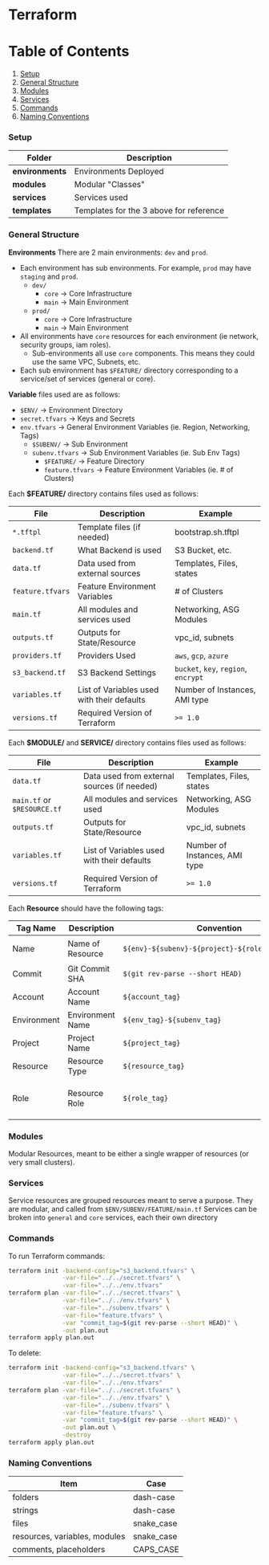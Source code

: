# Terraform

# Table of Contents
1. [Setup](#Setup)
2. [General Structure](#General-Structure)
3. [Modules](#Modules)
4. [Services](#Services)
5. [Commands](#Commands)
6. [Naming Conventions](#Naming-Conventions)

### Setup

Folder | Description
---- | ----
**environments** | Environments Deployed
**modules** | Modular "Classes"
**services** | Services used
**templates** | Templates for the 3 above for reference

### General Structure

**Environments**
There are 2 main environments: `dev` and `prod`.

- Each environment has sub environments.  For example, `prod` may have `staging` and `prod`.
  - `dev/`
    - `core` -> Core Infrastructure
    - `main` -> Main Environment
  - `prod/`
    - `core` -> Core Infrastructure
    - `main` -> Main Environment
- All environments have `core` resources for each environment (ie network, security groups, iam roles).
  - Sub-environments all use `core` components.  This means they could use the same VPC, Subnets, etc.
- Each sub environment has `$FEATURE/` directory corresponding to a service/set of services (general or core).

**Variable** files used are as follows:
- `$ENV/` -> Environment Directory
- `secret.tfvars` -> Keys and Secrets
- `env.tfvars` -> General Environment Variables (ie. Region, Networking, Tags)
  - `$SUBENV/` -> Sub Environment
  - `subenv.tfvars` -> Sub Environment Variables (ie. Sub Env Tags)
    - `$FEATURE/` -> Feature Directory
    - `feature.tfvars` -> Feature Environment Variables (ie. # of Clusters)
 
Each **$FEATURE/** directory contains files used as follows:

File             | Description                                | Example
-----------------|--------------------------------------------| ----
`*.tftpl`        | Template files (if needed)                 | bootstrap.sh.tftpl
`backend.tf`     | What Backend is used                       | S3 Bucket, etc.
`data.tf`        | Data used from external sources            | Templates, Files, states
`feature.tfvars` | Feature Environment Variables              | # of Clusters  
`main.tf`        | All modules and services used              | Networking, ASG Modules
`outputs.tf`     | Outputs for State/Resource                 | vpc_id, subnets
`providers.tf`   | Providers Used                             | `aws`, `gcp`, `azure`
`s3_backend.tf`  | S3 Backend Settings                        | `bucket`, `key`, `region`, `encrypt`
`variables.tf`   | List of Variables used with their defaults | Number of Instances, AMI type
`versions.tf`    | Required Version of Terraform              | `>= 1.0`

Each **$MODULE/** and **SERVICE/** directory contains files used as follows:

File                        | Description                                 | Example
----------------------------|---------------------------------------------| ----
`data.tf`                   | Data used from external sources (if needed) | Templates, Files, states
`main.tf` or `$RESOURCE.tf` | All modules and services used               | Networking, ASG Modules
`outputs.tf`                | Outputs for State/Resource                  | vpc_id, subnets
`variables.tf`              | List of Variables used with their defaults  | Number of Instances, AMI type
`versions.tf`               | Required Version of Terraform               | `>= 1.0`

Each **Resource** should have the following tags:

Tag Name     | Description      | Convention                                      | Example
-------------|------------------|-------------------------------------------------| ----
Name         | Name of Resource | `${env}-${subenv}-${project}-${role}-${resource}` | `dev-core-webscraper-infra-vpc`
Commit       | Git Commit SHA   | `$(git rev-parse --short HEAD)` | `7ef9d38`
Account      | Account Name     | `${account_tag}`                                  | `johnny.aws`
Environment  | Environment Name | `${env_tag}-${subenv_tag}`                        | `dev-core`
Project      | Project Name     | `${project_tag}`                                  | `webscraper`
Resource     | Resource Type    | `${resource_tag}`                                 | `ec2`, `alb`, `sg`, `asg`, `vpc`
Role         | Resource Role    | `${role_tag}`                                     | `bastion`, `webserver`, `api`, `mysql`, `infra`

### Modules
Modular Resources, meant to be either a single wrapper of resources (or very small clusters).

### Services
Service resources are grouped resources meant to serve a purpose.
They are modular, and called from `$ENV/SUBENV/FEATURE/main.tf`
Services can be broken into `general` and `core` services, each their own directory

### Commands
To run Terraform commands:

```bash
terraform init -backend-config="s3_backend.tfvars" \
               -var-file="../../secret.tfvars" \
               -var-file="../../env.tfvars"
terraform plan -var-file="../../secret.tfvars" \
               -var-file="../../env.tfvars" \
               -var-file="../subenv.tfvars" \
               -var-file="feature.tfvars" \
               -var "commit_tag=$(git rev-parse --short HEAD)" \
               -out plan.out
terraform apply plan.out
```

To delete:
```bash
terraform init -backend-config="s3_backend.tfvars" \
               -var-file="../../secret.tfvars" \
               -var-file="../../env.tfvars"
terraform plan -var-file="../../secret.tfvars" \
               -var-file="../../env.tfvars" \
               -var-file="../subenv.tfvars" \
               -var-file="feature.tfvars" \
               -var "commit_tag=$(git rev-parse --short HEAD)" \
               -out plan.out \
               -destroy
terraform apply plan.out
```

### Naming Conventions

Item                          | Case
------------------------------|-----
folders                       | dash-case
strings                       | dash-case
files                         | snake_case
resources, variables, modules | snake_case
comments, placeholders        | CAPS_CASE
